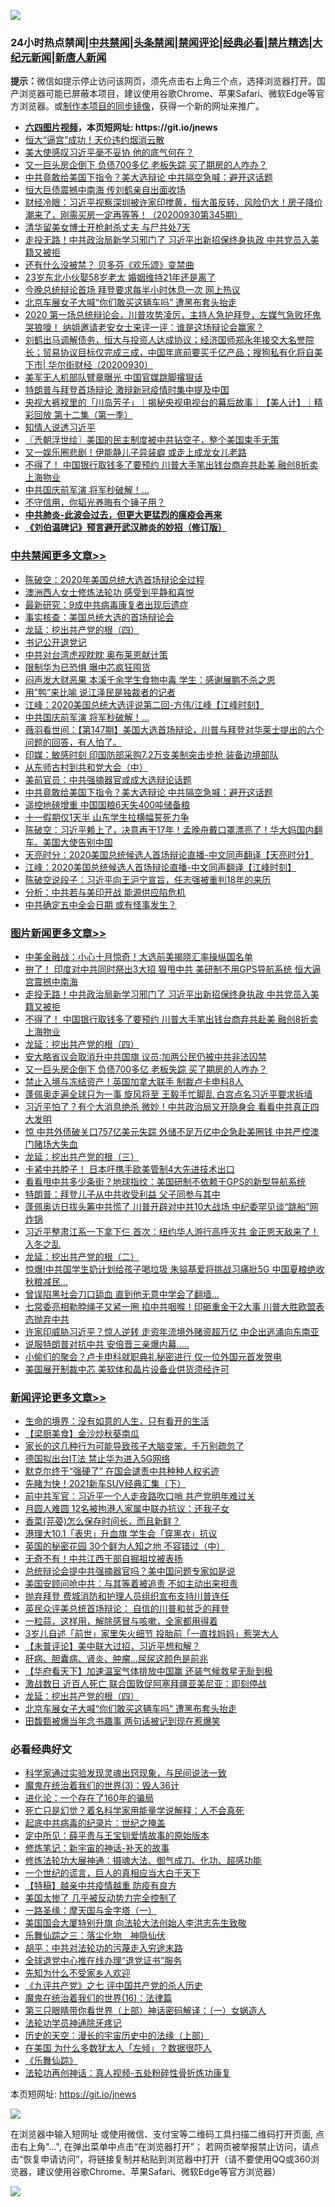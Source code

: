 ![](https://raw.githubusercontent.com/fqnews/bnews/master/64photo/fqnews-qr.jpg)

<div id="tt">
<h3>24小时热点禁闻|<a href="#%E4%B8%AD%E5%85%B1%E7%A6%81%E9%97%BB%E6%9B%B4%E5%A4%9A%E6%96%87%E7%AB%A0">中共禁闻</a>|<a href="#%E5%9B%BE%E7%89%87%E6%96%B0%E9%97%BB%E6%9B%B4%E5%A4%9A%E6%96%87%E7%AB%A0">头条禁闻</a>|<a href="#%E6%96%B0%E9%97%BB%E8%AF%84%E8%AE%BA%E6%9B%B4%E5%A4%9A%E6%96%87%E7%AB%A0">禁闻评论|<a href="#%E5%BF%85%E7%9C%8B%E7%BB%8F%E5%85%B8%E5%A5%BD%E6%96%87">经典必看|<a href="/video.md#%E7%A6%81%E7%89%87%E7%B2%BE%E9%80%89">禁片精选</a>|<a href="https://github.com/fqnews/djy/blob/master/gb/nf1351518.md#1">大纪元新闻</a>|<a href="https://github.com/fqnews/ntdtv/blob/master/gb/prog204.md#1">新唐人新闻</a></h3>
<div><b>提示：</b>微信如提示停止访问该网页，须先点击右上角三个点，选择浏览器打开。国产浏览器可能已屏蔽本项目，建议使用谷歌Chrome、苹果Safari、微软Edge等官方浏览器。或<a href="https://github.com/fqnews/bnews/blob/master/%E5%88%B6%E4%BD%9Cgit%E7%A6%81%E9%97%BB%E9%95%9C%E5%83%8F.md">制作本项目的同步镜像</a>，获得一个新的网址来推广。</div>
<ul>
<li><b><a href="http://d1.bdrive.tk/64.mp4" target="_blank">六四图片视频</a>，本页短网址: https://git.io/jnews</b></li>
<li><a href="/finance/20200930/1405463.md">恒大“逼宫”成功！天价违约烟消云散</a></li>
<li><a href="/ssgc/20200930/1405458.md">美大使感叹习近平毫不妥协 他的底气何在？</a></li>
<li><a href="/topimagenews/20200930/1405724.md">又一巨头房企倒下 负债700多亿 老板失踪 买了期房的人咋办？</a></li>
<li><a href="/cbnews/20200930/1405567.md">中共竟敢给美国下指令？美大选辩论 中共隔空急喊：避开这话题</a></li>
<li><a href="/finance/20200930/1405640.md">恒大巨债震撼中南海 传刘鹤亲自出面收场</a></li>
<li><a href="/bannedvideo/20200930/1405707.md">财经冷眼：习近平视察深圳被许家印搅黄，恒大虽反转，风险仍大！房子降价潮来了，刚需买房一定再等等！（20200930第345期）</a></li>
<li><a href="/lifebaike/20200930/1405485.md">清华留美女博士开枪射杀丈夫 与尸共处7天</a></li>
<li><a href="/topimagenews/20200930/1405907.md">走投无路！中共政治局新学习邪门了 习近平出新招保终身执政 中共党员入美籍又被拒</a></li>
<li><a href="/cnnews/20200930/1405817.md">还有什么没被禁？ 贝多芬《欢乐颂》变禁曲</a></li>
<li><a href="/lifebaike/20200930/1405468.md">23岁东北小伙娶58岁老太 婚姻维持21年还是离了</a></li>
<li><a href="/comments/20200930/1405472.md">今晚总统辩论首场 拜登要求每半小时休息一次 网上热议</a></li>
<li><a href="/comments/20200930/1405765.md">北京车展女子大喊“你们敢买这辆车吗” 遭黑布套头抬走</a></li>
<li><a href="/bannedvideo/20200930/1405698.md">2020 第一场总统辩论会，川普攻势凌厉，主持人急护拜登，左媒气急败坏鬼哭狼嚎！ 纳姐邀请老安女士来评一评：谁是这场辩论会赢家？</a></li>
<li><a href="/bannedvideo/20200930/1405726.md">刘鹤出马调解债务，恒大与投资人达成协议；经济国师郑永年接交大名誉院长；贸易协议目标仅完成三成，中国年底前要买千亿产品；搜狗私有化将自美下市| 华尔街财经（20200930）</a></li>
<li><a href="/baitai/20200930/1405448.md">美军无人机部队臂章曝光 中国官媒跳脚撂狠话</a></li>
<li><a href="/headline/20200930/1405651.md">特朗普与拜登首场辩论 激辩新冠疫情时集中提及中国</a></li>
<li><a href="/bannedvideo/20200930/1405476.md">央视大裤衩里的「川岛芳子」｜揭秘央视电视台的幕后故事｜【美人计】｜精彩回放 第十二集（第一季）</a></li>
<li><a href="/bannedvideo/20200930/1405906.md">知情人说透习近平</a></li>
<li><a href="/ssgc/20200930/1405454.md">〖兲朝浮世绘〗美国的民主制度被中共钻空子，整个美国束手无策</a></li>
<li><a href="/yule/20200930/1405508.md">又一娱乐圈悲剧！伊能静儿子异装癖 或走上成龙女儿老路</a></li>
<li><a href="/topimagenews/20200930/1405855.md">不得了！ 中国银行取钱多了要预约 川普大手笔出钱台商弃共赴美 融创8折卖上海物业</a></li>
<li><a href="/cbnews/20200930/1405677.md">中共国庆前军演 将军秒破解！...</a></li>
<li><a href="/baitai/20200930/1405744.md">不守信用，你韬光养晦有个锤子用？</a></li>
<li><b><a href="/comments/20200211/1275071.md" target="_blank">中共肺炎-此波会过去，但更大更猛烈的瘟疫会再来</a></b></li>
<li><b><a href="/comments/20200207/1272816.md" target="_blank">《刘伯温碑记》预言避开武汉肺炎的妙招（修订版）</a></b></li>
</ul>
</div>

<div class="catlist">
<h3><a href="/cbnews/" target="_blank">中共禁闻</a><span><a href="/cbnews/" target="_blank" rel="nofollow">更多文章>></a></span></h3>
<ul>
<li><a href="/cbnews/20201001/1406003.md" target="_blank">陈破空：2020年美国总统大选首场辩论全过程</a></li>
<li><a href="/cbnews/20200930/1405874.md" target="_blank">澳洲西人女士修炼法轮功 感受到平静和喜悦</a></li>
<li><a href="/cbnews/20200930/1405875.md" target="_blank">最新研究：9成中共病毒康复者出现后遗症</a></li>
<li><a href="/cbnews/20200930/1405900.md" target="_blank">事实核查：美国总统大选的首场辩论会</a></li>
<li><a href="/comments/20200930/1405812.md" target="_blank">龙延：挖出共产党的根（四）</a></li>
<li><a href="/cbnews/20200930/1405749.md" target="_blank">书记公开退党记</a></li>
<li><a href="/cbnews/20200930/1405704.md" target="_blank">中共对台湾虎视眈眈 奥布莱恩献计策</a></li>
<li><a href="/cbnews/20200930/1405703.md" target="_blank">限制华为已恐惧 曝中芯疯狂囤货</a></li>
<li><a href="/cbnews/20200930/1405702.md" target="_blank">闷声发大财恶果 本溪千余学生食物中毒 学生：感谢展鹏不杀之恩</a></li>
<li><a href="/cbnews/20200930/1405689.md" target="_blank">用&#8221;鸭&#8221;来比喻 说江泽民是独裁者的记者</a></li>
<li><a href="/cbnews/20200930/1405688.md" target="_blank">江峰：2020美国总统大选评说第二回-方伟/江峰【江峰时刻】</a></li>
<li><a href="/cbnews/20200930/1405677.md" target="_blank">中共国庆前军演 将军秒破解！&#8230;</a></li>
<li><a href="/cbnews/20200930/1405676.md" target="_blank">薇羽看世间：【第147期】美国大选首场辩论，川普与拜登对华莱士提出的六个问题的回答，有人怕了。</a></li>
<li><a href="/cbnews/20200930/1405672.md" target="_blank">印媒：敏感时刻 印国防部采购7.2万支美制突击步枪 装备边境部队</a></li>
<li><a href="/cbnews/20200930/1405658.md" target="_blank">从东师古村到共和党大会（中）</a></li>
<li><a href="/cbnews/20200930/1405593.md" target="_blank">美前官员：中共强摘器官或成大选辩论话题</a></li>
<li><a href="/cbnews/20200930/1405567.md" target="_blank">中共竟敢给美国下指令？美大选辩论 中共隔空急喊：避开这话题</a></li>
<li><a href="/cbnews/20200930/1405497.md" target="_blank">遥控地磅增重 中国国粮6天失400吨储备粮</a></li>
<li><a href="/cbnews/20200930/1405477.md" target="_blank">十一假期仅1天半 山东学生拉横幅誓死力争</a></li>
<li><a href="/cbnews/20200930/1405475.md" target="_blank">陈破空：习近平赖上了，决意再干17年！孟晚舟戴口罩漂亮了！华大妈国内翻车。美国大使告别中国</a></li>
<li><a href="/cbnews/20200930/1405409.md" target="_blank">天亮时分：2020美国总统候选人首场辩论直播-中文同声翻译【天亮时分】</a></li>
<li><a href="/cbnews/20200930/1405408.md" target="_blank">江峰：2020美国总统候选人首场辩论直播-中文同声翻译【江峰时刻】</a></li>
<li><a href="/cbnews/20200930/1405407.md" target="_blank">陈破空说段子：习近平向王沪宁宣旨，任志强被重判18年的来历</a></li>
<li><a href="/cbnews/20200929/1405245.md" target="_blank">分析：中共若与美印开战 能源供应陷危机</a></li>
<li><a href="/cbnews/20200929/1405224.md" target="_blank">中共确定五中全会日期 或有怪事发生？</a></li>

</ul>
</div>
<div class="catlist">
<h3><a href="/topimagenews/" target="_blank">图片新闻</a><span><a href="/topimagenews/" target="_blank" rel="nofollow">更多文章>></a></span></h3>
<ul>
<li><a href="/topimagenews/20201001/1406004.md" target="_blank">中美金融战：小心十月惊奇！大选前美揭晓汇率操纵国名单</a></li>
<li><a href="/topimagenews/20200930/1405966.md" target="_blank">拚了！ 印度对中共同时祭出3大招 狠甩中共 美研制不用GPS导航系统 恒大逼宫震撼中南海</a></li>
<li><a href="/topimagenews/20200930/1405907.md" target="_blank">走投无路！中共政治局新学习邪门了 习近平出新招保终身执政 中共党员入美籍又被拒</a></li>
<li><a href="/topimagenews/20200930/1405855.md" target="_blank">不得了！ 中国银行取钱多了要预约 川普大手笔出钱台商弃共赴美 融创8折卖上海物业</a></li>
<li><a href="/comments/20200930/1405812.md" target="_blank">龙延：挖出共产党的根（四）</a></li>
<li><a href="/topimagenews/20200930/1405725.md" target="_blank">安大略省议会取消升中共国旗 议员∶加两公民仍被中共非法囚禁</a></li>
<li><a href="/topimagenews/20200930/1405724.md" target="_blank">又一巨头房企倒下 负债700多亿 老板失踪 买了期房的人咋办？</a></li>
<li><a href="/topimagenews/20200930/1405637.md" target="_blank">禁止入境与冻结资产！英国加拿大联手 制裁卢卡申科8人</a></li>
<li><a href="/topimagenews/20200929/1405347.md" target="_blank">蓬佩奥走遍全球只为一事 旋风将至 王毅手忙脚乱 白宫点名习近平要求拆墙</a></li>
<li><a href="/topimagenews/20200929/1405312.md" target="_blank">习近平怕了？有个大消息绝杀 微妙！中共政治局又开隐身会 看看中共真正四大发明</a></li>
<li><a href="/topimagenews/20200929/1405304.md" target="_blank">惊 中共外债破关口757亿美元失踪 外储不足万亿中企急赴美圈钱 中共严控澳门赌场大失血</a></li>
<li><a href="/comments/20200929/1405201.md" target="_blank">龙延：挖出共产党的根（三）</a></li>
<li><a href="/topimagenews/20200929/1405005.md" target="_blank">卡紧中共脖子！ 日本吁携手欧美管制4大先进技术出口</a></li>
<li><a href="/topimagenews/20200929/1404980.md" target="_blank">看看甩中共多少条街？地球指纹：美国研制不依赖于GPS的新型导航系统</a></li>
<li><a href="/topimagenews/20200929/1404885.md" target="_blank">特朗普：拜登儿子从中共收受利益 父子同参与其中</a></li>
<li><a href="/topimagenews/20200928/1404740.md" target="_blank">蓬佩奥访日拔头筹中共慌了 川普开辟对中共10大战场 中纪委罕见谈“跳船”网炸锅</a></li>
<li><a href="/topimagenews/20200928/1404683.md" target="_blank">习近平整肃江系一下拿下仨 首次：纽约华人游行高呼灭共 金正恩天敌来了！入冬之乱</a></li>
<li><a href="/comments/20200928/1404653.md" target="_blank">龙延：挖出共产党的根（二）</a></li>
<li><a href="/topimagenews/20200928/1404654.md" target="_blank">惊爆!中共国学生奶计划给孩子喝垃圾 朱镕基爱将挑战习痛批5G 中国夏粮绝收秋粮减民&#8230;</a></li>
<li><a href="/topimagenews/20200928/1404412.md" target="_blank">曾误陷黑社会刀口舔血 直到他无意中学会了翻墙&#8230;</a></li>
<li><a href="/topimagenews/20200927/1404192.md" target="_blank">七常委亮相勒脖绳子又紧一圈 掐中共咽喉！印砸重金干2大事 川普大胜欧盟表态抛弃中共</a></li>
<li><a href="/topimagenews/20200927/1404147.md" target="_blank">许家印威胁习近平？惊人逆转 走资年流境外赌资超万亿 中企出逃涌向东南亚</a></li>
<li><a href="/topimagenews/20200927/1403946.md" target="_blank">说服特朗普对抗中共 安倍晋三亲爆内幕…..</a></li>
<li><a href="/topimagenews/20200927/1403916.md" target="_blank">小偷们的聚会？卢卡申科就职典礼秘密进行 仅一位外国元首发贺电</a></li>
<li><a href="/topimagenews/20200927/1403741.md" target="_blank">美国展开制裁中芯 美软体和晶片设备业供货须经许可</a></li>

</ul>
</div>
<div class="catlist">
<h3><a href="/comments/" target="_blank">新闻评论</a><span><a href="/comments/" target="_blank" rel="nofollow">更多文章>></a></span></h3>
<ul>
<li><a href="/comments/20201001/1406008.md" target="_blank">生命的境界：没有如意的人生，只有看开的生活</a></li>
<li><a href="/comments/20201001/1406007.md" target="_blank">【梁厨美食】金沙炒秋葵南瓜</a></li>
<li><a href="/comments/20201001/1405999.md" target="_blank">家长的这几种行为可能导致孩子大脑变笨，千万别疏忽了</a></li>
<li><a href="/comments/20201001/1405993.md" target="_blank">德国拟出台IT法 禁止华为进入5G网络</a></li>
<li><a href="/comments/20201001/1405992.md" target="_blank">默克尔终于“强硬了” 在国会谴责中共种种人权劣迹</a></li>
<li><a href="/comments/20201001/1405973.md" target="_blank">先睹为快！2021新车SUV经典汇集（下）</a></li>
<li><a href="/comments/20200930/1405970.md" target="_blank">前中共军官：习近平一个人走夜路吹口哨 共产党明年难过关</a></li>
<li><a href="/comments/20200930/1405961.md" target="_blank">月圆人难圆 12名被拘港人家属中联办抗议：还我子女</a></li>
<li><a href="/comments/20200930/1405931.md" target="_blank">香菜(芫荽)怎么保存时间长，而且新鲜？</a></li>
<li><a href="/comments/20200930/1405899.md" target="_blank">港理大10.1「表忠」升血旗 学生会「穿黑衣」抗议</a></li>
<li><a href="/comments/20200930/1405882.md" target="_blank">英国的秘密花园 30个鲜为人知之地 不容错过（中）</a></li>
<li><a href="/comments/20200930/1405866.md" target="_blank">无奇不有！中共江西干部自掘祖坟被表扬</a></li>
<li><a href="/comments/20200930/1405865.md" target="_blank">总统辩论会提中共强摘器官吗？美中国问题专家如是说</a></li>
<li><a href="/comments/20200930/1405864.md" target="_blank">美国安顾问呛中共：与其等着被追责 不如主动出来担责</a></li>
<li><a href="/comments/20200930/1405863.md" target="_blank">抛弃拜登 费城消防和护理人员组织宣布支持川普连任</a></li>
<li><a href="/comments/20200930/1405862.md" target="_blank">英民众评美总统首场辩论： 自信的川普和贫乏的拜登</a></li>
<li><a href="/comments/20200930/1405861.md" target="_blank">一粒蒜，这样用，解除感冒与咳嗽，全家都用得着</a></li>
<li><a href="/comments/20200930/1405860.md" target="_blank">3岁儿自述「前世」家里失火细节 投胎前「一直找妈妈」惹哭大人</a></li>
<li><a href="/comments/20200930/1405857.md" target="_blank">【未普评论】美中联大过招，习近平想和解？</a></li>
<li><a href="/comments/20200930/1405831.md" target="_blank">肝病、胆囊病、肾炎、肿瘤…尿尿这颜色是前兆</a></li>
<li><a href="/comments/20200930/1405825.md" target="_blank">【华府看天下】加速温室气体排放中国赢 还装气候救星无耻到极</a></li>
<li><a href="/comments/20200930/1405821.md" target="_blank">激战数日 近百人死亡 联合国敦促阿塞拜疆亚美尼亚：即刻停战</a></li>
<li><a href="/comments/20200930/1405812.md" target="_blank">龙延：挖出共产党的根（四）</a></li>
<li><a href="/comments/20200930/1405765.md" target="_blank">北京车展女子大喊“你们敢买这辆车吗” 遭黑布套头抬走</a></li>
<li><a href="/comments/20200930/1405764.md" target="_blank">田馥甄被爆当年念书趣事 两句话被记到现在惹爆笑</a></li>

</ul>
</div>

<div class="catlist">
<h3>必看经典好文</h3>
<ul>
<li><a href="/comments/20200921/1400587.md" target="_blank">科学家通过实验发现灵魂出窍现象，与民间说法一致</a></li>
<li><a href="/topimagenews/20180521/945342.md" target="_blank">魔鬼在统治着我们的世界(3)：毁人36计</a></li>
<li><a href="/comments/20200907/1392278.md" target="_blank">进化论：一个存在了160年的骗局</a></li>
<li><a href="/comments/20200704/1355375.md" target="_blank">死亡只是幻觉？着名科学家用能量学说解释：人不会真死</a></li>
<li><a href="/comments/20200702/1354076.md" target="_blank">起底中共病毒的纪录片：世纪之掩盖</a></li>
<li><a href="/comments/20200616/1345658.md" target="_blank">定中所见：薛平贵与王宝钏爱情故事的原始版本</a></li>
<li><a href="/comments/20190418/1115565.md" target="_blank">修炼笔记：新宇宙的神话-补天的故事</a></li>
<li><a href="/comments/20191203/1234383.md" target="_blank">修炼法轮功大展神通：摄魂大法、御气成刀、化功、超感功能</a></li>
<li><a href="/comments/20200621/1348067.md" target="_blank">一个世纪的谎言，巨人的真相应当大白于天下</a></li>
<li><a href="/comments/20200424/1318689.md" target="_blank">【特稿】越亲中共疫情越重 防疫有良方</a></li>
<li><a href="/comments/20200624/1349702.md" target="_blank">美国太惨了 几乎被反动势力完全控制了</a></li>
<li><a href="/tculture/20160806/568214.md" target="_blank">一路圣缘：摩天国与金字塔（一）</a></li>
<li><a href="/comments/20200516/1329276.md" target="_blank">美国国会大厦特别升旗 向法轮大法创始人李洪志先生致敬</a></li>
<li><a href="/tculture/20190101/1056889.md" target="_blank">乐舞仙踪之三：落尘化物　神隐仙伏</a></li>
<li><a href="/cbnews/20200720/1363328.md" target="_blank">胡平：中共对法轮功的污蔑走入穷途末路</a></li>
<li><a href="/cbnews/20200819/1382346.md" target="_blank">全球退党中心推在线办理“退党证书”服务</a></li>
<li><a href="/comments/20200620/1346848.md" target="_blank">先知为什么不受家乡人欢迎</a></li>
<li><a href="/bookonline/20131116/201048.md" target="_blank">《九评共产党》之七 评中国共产党的杀人历史</a></li>
<li><a href="/topimagenews/20180615/958090.md" target="_blank">魔鬼在统治着我们的世界(16)：法律篇</a></li>
<li><a href="/comments/20200426/1319648.md" target="_blank">第三只眼睛带你看世界（上部）神话密码解译：（一）女娲造人</a></li>
<li><a href="/health/20170626/780263.md" target="_blank">法轮功学员神通除牙疼记</a></li>
<li><a href="/tculture/20121025/73065.md" target="_blank">历史的天空：漫长的宇宙历史中的法缘（上部）</a></li>
<li><a href="/comments/20200427/1319933.md" target="_blank">在美国 为什么多数犹太人「左倾」？数据很吓人</a></li>
<li><a href="/comments/20200527/783191.md" target="_blank">《乐舞仙踪》</a></li>
<li><a href="/comments/20190516/1128964.md" target="_blank">法轮功再创神话：真人视频-五处粉碎性骨折炼功康复</a></li>

</ul>
</div>

本页短网址: https://git.io/jnews

![](https://raw.githubusercontent.com/fqnews/bnews/master/64photo/fqnews-qr.jpg)

在浏览器中输入短网址 或使用微信、支付宝等二维码工具扫描二维码打开页面, 点击右上角"...", 在弹出菜单中点击“在浏览器打开”； 若网页被举报禁止访问，请点击“恢复申请访问”，将链接复制并粘贴到浏览器中打开（请不要使用QQ或360浏览器，建议使用谷歌Chrome、苹果Safari、微软Edge等官方浏览器）

![](https://raw.githubusercontent.com/fqnews/bnews/master/64photo/wx.jpg)